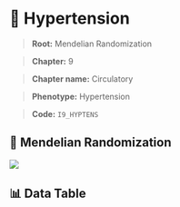 # 🧪 Hypertension

> **Root:** Mendelian Randomization

> **Chapter:** 9  

> **Chapter name:** Circulatory

> **Phenotype:** Hypertension  

> **Code:** `I9_HYPTENS`

## 🧬 Mendelian Randomization  

<img src="/MR/Figures/Forward/I9_HYPTENS.png"/>

## 📊 Data Table

<CsvTableMRF src="/MR_Data/Forward/I9_HYPTENS.csv"/>
